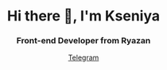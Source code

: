 <div id="header" align="center">
  <h1>Hi there 👋, I'm Kseniya</h1>
  <h3>Front-end Developer from Ryazan</h3>
</div> 


<div id="socials" align="center">
  <a href="https://t.me/kseniya_bliz" class="btn">Telegram</a>
</div>
<!--
**Ksyu13/Ksyu13** is a ✨ _special_ ✨ repository because its `README.md` (this file) appears on your GitHub profile.

Here are some ideas to get you started:

- 🔭 I’m currently working on ...
- 🌱 I’m currently learning ...
- 👯 I’m looking to collaborate on ...
- 🤔 I’m looking for help with ...
- 💬 Ask me about ...
- 📫 How to reach me: ...
- 😄 Pronouns: ...
- ⚡ Fun fact: ...
-->
